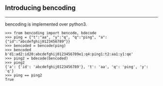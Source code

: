 ## Introducing bencoding
---    

bencoding is implemented over python3.    


    >>> from bencoding import bencode, bdecode
    >>> ping = {"t":"aa", "y":"q", "q":"ping", "a":{"id":"abcdefghij0123456789"}}
    >>> bencoded = bencode(ping)   
    >>> bencoded 
    b'd1:ad2:id20:abcdefghij0123456789e1:q4:ping1:t2:aa1:y1:qe'    
    >>> ping2 = bdecode(bencoded)
    >>> ping2
    {'a': {'id': 'abcdefghij0123456789'}, 't': 'aa', 'q': 'ping', 'y': 'q'}   
    >>> ping == ping2
    True
